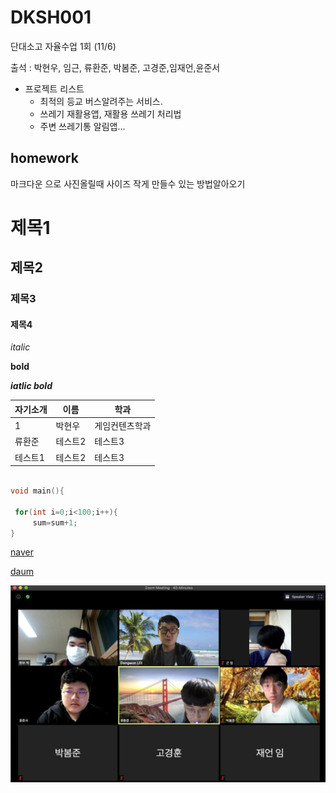 # DKSH001
단대소고 자율수업 1회 (11/6)

출석 : 박현우, 임근, 류환준, 박봄준, 고경준,임재언,윤준서

* 프로젝트 리스트
  * 최적의 등교 버스알려주는 서비스.
  * 쓰레기 재활용앱, 재활용 쓰레기 처리법
  * 주변 쓰레기통 알림앱…
       
## homework

 마크다운 으로 사진올릴때 사이즈 작게 만들수 있는 방법알아오기
       
# 제목1
## 제목2
### 제목3
#### 제목4


*italic*

**bold**

***iatlic bold***



|자기소개|이름|학과|
|------|---|---|
|1|박현우 |게임컨텐츠학과|
|류환준|테스트2|테스트3|
|테스트1|테스트2|테스트3|


~~~c

void main(){
 
 for(int i=0;i<100;i++){
     sum=sum+1;
}

~~~

[naver](https://www.naver.com)

[daum][daum_link]


[daum_link]: https://www.naver.com


![logo](https://github.com/cchamchi/DKSH001/blob/main/image/dksh001.png)

